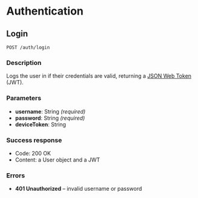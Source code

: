 # Authentication

## Login

```
POST /auth/login
```

### Description

Logs the user in if their credentials are valid, returning a [JSON Web Token](https://jwt.io) (JWT).

### Parameters

- **username**: String _(required)_
- **password**: String _(required)_
- **deviceToken**: String
  
### Success response

- Code: 200 OK
- Content: a User object and a JWT
  
### Errors

- **401 Unauthorized** – invalid username or password